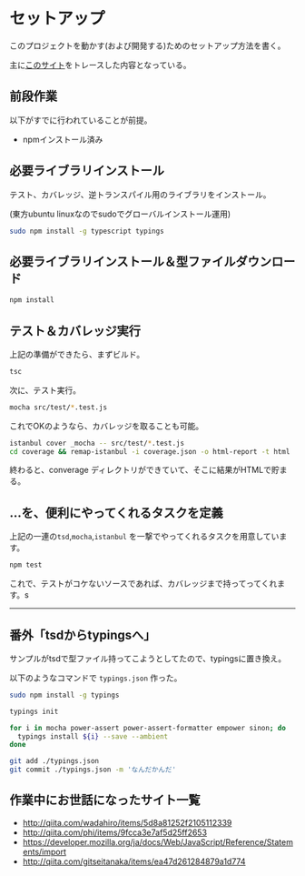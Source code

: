 # セットアップ

このプロジェクトを動かす(および開発する)ためのセットアップ方法を書く。

主に[このサイト](http://blog.syati.info/post/typescript_coverage/)をトレースした内容となっている。

## 前段作業

以下がすでに行われていることが前提。

- npmインストール済み


## 必要ライブラリインストール

テスト、カバレッジ、逆トランスパイル用のライブラリをインストール。

(東方ubuntu linuxなのでsudoでグローバルインストール運用)

```bash
sudo npm install -g typescript typings
```

## 必要ライブラリインストール＆型ファイルダウンロード

```bash
npm install 
```

## テスト＆カバレッジ実行

上記の準備ができたら、まずビルド。

```bash
tsc
```

次に、テスト実行。

```bash
mocha src/test/*.test.js
```

これでOKのようなら、カバレッジを取ることも可能。

```bash
istanbul cover _mocha -- src/test/*.test.js
cd coverage && remap-istanbul -i coverage.json -o html-report -t html
```

終わると、converage ディレクトリができていて、そこに結果がHTMLで貯まる。

## …を、便利にやってくれるタスクを定義

上記の一連の`tsd`,`mocha`,`istanbul` を一撃でやってくれるタスクを用意しています。

```bash
npm test
```

これで、テストがコケないソースであれば、カバレッジまで持ってってくれます。s

---

## 番外「tsdからtypingsへ」

サンプルがtsdで型ファイル持ってこようとしてたので、typingsに置き換え。

以下のようなコマンドで `typings.json` 作った。


```bash
sudo npm install -g typings

typings init

for i in mocha power-assert power-assert-formatter empower sinon; do
  typings install ${i} --save --ambient
done

git add ./typings.json
git commit ./typings.json -m 'なんだかんだ'
```

## 作業中にお世話になったサイト一覧

+ http://qiita.com/wadahiro/items/5d8a81252f2105112339
+ http://qiita.com/phi/items/9fcca3e7af5d25ff2653
+ https://developer.mozilla.org/ja/docs/Web/JavaScript/Reference/Statements/import
+ http://qiita.com/gitseitanaka/items/ea47d261284879a1d774

